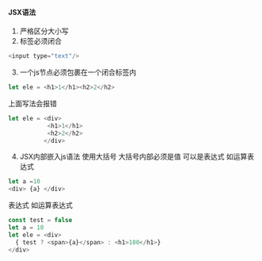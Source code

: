 #### JSX语法

1. 严格区分大小写
2. 标签必须闭合
```js
<input type="text"/>
```
3. 一个js节点必须包裹在一个闭合标签内
```js
let ele = <h1>1</h1><h2>2</h2>
```
上面写法会报错
```js
let ele = <div>
           <h1>1</h1>
           <h2>2</h2>
          </div>
```
4. JSX内部嵌入js语法 使用大括号 大括号内部必须是值 可以是表达式 如运算表达式
```js
let a =10
<div> {a} </div>
```
表达式 如运算表达式
```js
const test = false
let a = 10
let ele = <div>
  { test ? <span>{a}</span> : <h1>100</h1>}
</div>
```
